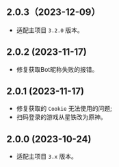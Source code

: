 ## 2.0.3（2023-12-09）

- 适配主项目 `3.2.0` 版本。

## 2.0.2 (2023-11-17)

- 修复获取Bot昵称失败的报错。

## 2.0.1 (2023-11-17)

- 修复获取的 `Cookie` 无法使用的问题;
- 扫码登录的游戏从星铁改为原神。

## 2.0.0 (2023-10-24)

- 适配主项目 `3.x` 版本。